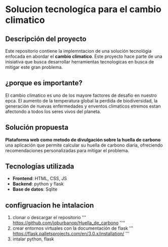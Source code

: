 # Solucion tecnologíca para el cambio climatico 


## Descripción  del proyecto

Este repositorio contiene la implemntacion de una solución tecnológia enfocada en abordar el **cambio climatico**. 
Este proyecto hace parte de una inisiativa que busca desarrollar herramientas  tecnologicas en busca de mitigar este gran problema.

## ¿porque es importante?

El cambio climatico es uno de los mayore factores de desafio en nuestro epca. El aumento de la temperatura global 
la perdida de biodiversidad, la generación de nuevas enfermedades y enventos climaticos etremos estan afectondo a todos los seres vivos del planeta. 

## Solución propuesta

**Plataforma web como metodo de divulgación sobre la huella de carbono**
una aplicación que permite calcular su huella de carbono diaria, ofreciendo recomendaciones personalizadas para mitigar el problema. 
   
## Tecnologías utilizada
- **Frontend**: HTML, CSS, JS
- **Backend**: python y flask
- **Base de datos**: Sqlite



## configruacion he intalacion 
1. clonar o descargar el repositorio ''' https://github.com/joburbanop/Huella_de_carbono ''''
2. crear entornos virtuales con la documentación  de flask ''' https://flask.palletsprojects.com/en/3.0.x/installation/ ''' 
3. intalar python, flask
   
